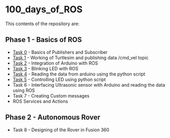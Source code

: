 # 100_days_of_ROS

This contents of the repository are:

## Phase 1 - Basics of ROS 
- [Task 0](https://github.com/malladi2610/100_days_of_ROS/tree/master/Day%201/Task%200) - Basics of Publishers and Subscriber
- [Task 1](https://github.com/malladi2610/100_days_of_ROS/tree/master/Day%201/Task%201) - Working of Turtlesim and publishing data /cmd_vel topic
- [Task 2](https://github.com/malladi2610/100_days_of_ROS/tree/master/Day%202) - Integration of Arduino with ROS
- [Task 3](https://github.com/malladi2610/100_days_of_ROS/tree/master/Day%202) - Blinking LED with ROS
- [Task 4](https://github.com/malladi2610/100_days_of_ROS/tree/master/Day%203) - Reading the data from arduino using the python script
- [Task 5](https://github.com/malladi2610/100_days_of_ROS/tree/master/Day%203) - Controlling LED using python script
- Task 6 - Interfacing Ultrasonic sensor with Arduino and reading the data using ROS
- Task 7 - Creating Custom messages
- ROS Services and Actions
## Phase 2 - Autonomous Rover
- Task 8 - Designing of the Rover in Fusion 360